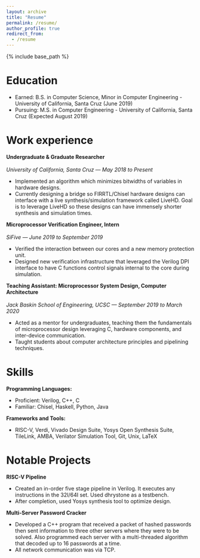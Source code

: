 ```yaml
---
layout: archive
title: "Resume"
permalink: /resume/
author_profile: true
redirect_from:
  - /resume
---
```


{% include base_path %}

Education
======
* Earned: B.S. in Computer Science, Minor in Computer Engineering - University of California, Santa Cruz (June 2019)
* Pursuing: M.S. in Computer Engineering - University of California, Santa Cruz (Expected August 2019)

Work experience
======
__Undergraduate & Graduate Researcher__<br/><br/>
_University of California, Santa Cruz — May 2018 to Present_
* Implemented an algorithm which minimizes bitwidths of variables in hardware designs.
* Currently designing a bridge so FIRRTL/Chisel hardware designs can interface with a live synthesis/simulation framework called LiveHD. Goal is to leverage LiveHD so these designs can have immensely shorter synthesis and simulation times.

__Microprocessor Verification Engineer, Intern__<br/><br/>
_SiFive — June 2019 to September 2019_
* Verified the interaction between our cores and a new memory protection unit.
* Designed new verification infrastructure that leveraged the Verilog DPI interface to have C functions control signals internal to the core during simulation.
  
__Teaching Assistant: Microprocessor System Design, Computer Architecture__<br/><br/>
_Jack Baskin School of Engineering, UCSC — September 2019 to March 2020_
* Acted as a mentor for undergraduates, teaching them the fundamentals of microprocessor design leveraging C, hardware components, and inter-device communication.
* Taught students about computer architecture principles and pipelining techniques.
  
Skills
======
__Programming Languages:__
* Proficient: Verilog, C++, C
* Familiar: Chisel, Haskell, Python, Java

__Frameworks and Tools:__
* RISC-V, Verdi, Vivado Design Suite, Yosys Open Synthesis Suite, TileLink, AMBA, Verilator Simulation Tool, Git, Unix, LaTeX
  
Notable Projects
=====
__RISC-V Pipeline__
* Created an in-order five stage pipeline in Verilog. It executes any instructions in the 32I/64I set. Used dhrystone as a testbench.
* After completion, used Yosys synthesis tool to optimize design.

__Multi-Server Password Cracker__
* Developed a C++ program that received a packet of hashed passwords then sent information to three other servers where they were to be solved. Also programmed each server with a multi-threaded algorithm that decoded up to 16 passwords at a time.
* All network communication was via TCP.

